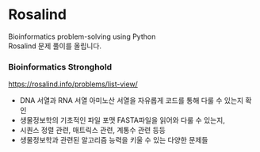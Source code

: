 # Rosalind
Bioinformatics problem-solving using Python <br>
Rosalind 문제 풀이를 올립니다.

### Bioinformatics Stronghold  
https://rosalind.info/problems/list-view/
- DNA 서열과 RNA 서열 아미노산 서열을 자유롭게 코드를 통해 다룰 수 있는지 확인  
- 생물정보학의 기초적인 파일 포맷 FASTA파일을 읽어와 다룰 수 있는지,  
- 시퀀스 정렬 관련, 매트릭스 관련, 계통수 관련 등등   
- 생물정보학과 관련된 알고리즘 능력을 키울 수 있는 다양한 문제들   
